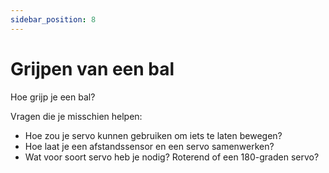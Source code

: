```yaml
---
sidebar_position: 8
---
```


# Grijpen van een bal
Hoe grijp je een bal?

Vragen die je misschien helpen:
- Hoe zou je servo kunnen gebruiken om iets te laten bewegen?
- Hoe laat je een afstandssensor en een servo samenwerken?
- Wat voor soort servo heb je nodig? Roterend of een 180-graden servo?







